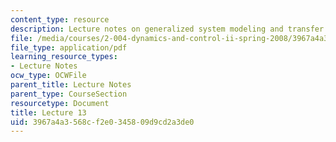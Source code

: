 ```yaml
---
content_type: resource
description: Lecture notes on generalized system modeling and transfer function generation.
file: /media/courses/2-004-dynamics-and-control-ii-spring-2008/3967a4a3568cf2e0345809d9cd2a3de0_lecture_13.pdf
file_type: application/pdf
learning_resource_types:
- Lecture Notes
ocw_type: OCWFile
parent_title: Lecture Notes
parent_type: CourseSection
resourcetype: Document
title: Lecture 13
uid: 3967a4a3-568c-f2e0-3458-09d9cd2a3de0
---
```


